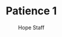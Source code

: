 ---
image: /assets/img/kl/kl_patience_1.png
title: Patience 1
number: 1
categories:
  - Meditations
  - Virtues
  - Patience
author: Hope Staff
notes: Patience 1
embed: >-
  EMBED_GOES_HERE
transcript: >-
  SOME LINES OF TEXT START HERE
---
